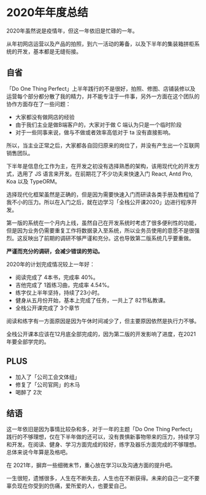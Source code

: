 # 2020年年度总结


2020年虽然说是疫情年，但这一年依旧是忙碌的一年。

从年初网店运营以及产品的拍照，到六一活动的筹备，以及下半年的集装箱拼柜系统的开发，基本都是无缝衔接。

## 自省

「Do One Thing Perfect」上半年践行的不是很好，拍照、修图、店铺装修以及运营每个部分都分散了我的精力，并不能专注于一件事，另外一方面在这个团队的协作方面存在了一些问题：

- 大家都没有做网店的经验
- 由于我们主业是做B端客户的，大家对于做 C 端认为只是一个临时阶段
- 对于一些同事来说，做与不做或者效率高低对于 ta 没有直接影响。

所以，当主业正常之后，大家都各自回归原来的岗位了，并没有产生出一个互联网销售团队。

下半年是信息化工作为主，在开发之初没有选择熟悉的架构，该用现代化的开发方式，选用了 JS 语言来开发。在前期花了不少功夫来快速入门 React, Antd Pro, Koa 以及 TypeORM。

选择现代化框架虽然是正确的，但是因为需要快速入门而研读各类手册及教程给了我不小的压力。所以在入门之后，就在边学习「全栈公开课2020」边进行程序开发。

第一版的系统在一个月内上线，虽然自己在开发系统时考虑了很多便利性的功能，但是因为业务仍需要重复工作将数据录入至系统，所以业务员使用的意愿不是很强烈。这反映出了前期的调研不够严谨和充分。这也导致第二版系统几乎要重做。

**严谨而充分的调研，会减少错误的劳动。**

2020年的计划完成情况较上一年好：

- 阅读完成了 4本书，完成率 40%。
- 吉他完成了 1首练习曲，完成率 4.54%。
- 练字仅上半年坚持，持续了23小时。
- 健身从五月份开始，基本上完成了任务，一共上了 82节私教课。
- 全栈公开课完成了 3个章节

阅读和练字有一方面原因是因为午休时间减少了，但主要原因依然是执行力不够。

全栈公开课本应该在12月底全部完成的，因为第二版的开发影响了进度，在2021年要全部学完的。

## PLUS

- 加入了「公司工会文体组」
- 修复了「公司官网」的木马
- 喝醉了 2次

## 结语

这一年依旧是因为事情比较杂和多，对于一年的主题「Do One Thing Perfect」践行的不够理想，仅在下半年做的还可以，没有畏惧新事物带来的压力，持续学习和开发。在阅读、健身、学习方面完成的较好，练字及器乐方面完成的不够理想。总体来说今年算是及格吧。

在 2021年，摒弃一些细微末节，重心放在学习以及沟通方面的提升吧。

一生很短，遗憾很多，人生在不断失去，人生也在不断获得。未来的自己一定不要辜负现在你受到的伤痛，爱所爱的人，也要爱自己。
